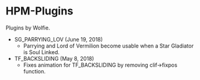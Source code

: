 # HPM-Plugins
Plugins by Wolfie.
* SG_PARRYING_LOV (June 19, 2018)
  * Parrying and Lord of Vermilion become usable when a Star Gladiator is Soul Linked.
* TF_BACKSLIDING (May 8, 2018)
  * Fixes animation for TF_BACKSLIDING by removing clif->fixpos function.

